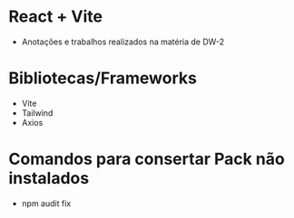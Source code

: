 # React + Vite

- Anotações e trabalhos realizados na matéria de DW-2


# Bibliotecas/Frameworks
- Vite
- Tailwind
- Axios

# Comandos para consertar Pack não instalados
- npm audit fix
